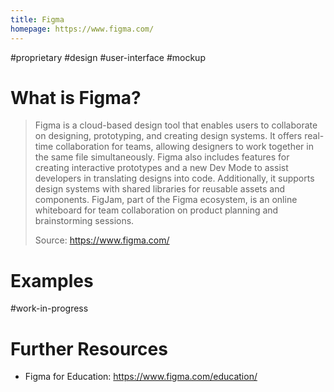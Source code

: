```yaml
---
title: Figma
homepage: https://www.figma.com/
---
```


#proprietary #design #user-interface #mockup

# What is Figma?

> Figma is a cloud-based design tool that enables users to collaborate on designing, prototyping, and creating design systems. It offers real-time collaboration for teams, allowing designers to work together in the same file simultaneously. Figma also includes features for creating interactive prototypes and a new Dev Mode to assist developers in translating designs into code. Additionally, it supports design systems with shared libraries for reusable assets and components. FigJam, part of the Figma ecosystem, is an online whiteboard for team collaboration on product planning and brainstorming sessions.
>
> Source: https://www.figma.com/

# Examples

#work-in-progress

# Further Resources

- Figma for Education: https://www.figma.com/education/
